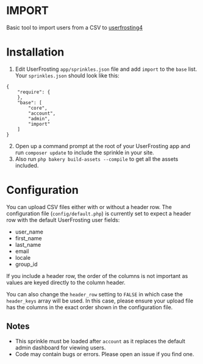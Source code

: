 # IMPORT
Basic tool to import users from a CSV to [userfrosting4](https://userfrosting.com)

# Installation
1. Edit UserFrosting `app/sprinkles.json` file and add `import` to the `base` list. Your `sprinkles.json` should look like this:
```
{
    "require": {
    },
    "base": [
        "core",
        "account",
        "admin",
        "import"
    ]
}
```  
2. Open up a command prompt at the root of your UserFrosting app and run `composer update` to include the sprinkle in your site.
3. Also run `php bakery build-assets --compile` to get all the assets included.

# Configuration
You can upload CSV files either with or without a header row. The configuration file (`config/default.php`) is currently set to expect a header row with the default UserFrosting user fields: 
*  user_name
*  first_name
*  last_name
*  email
*  locale
*  group_id

If you include a header row, the order of the columns is not important as values are keyed directly to the column header.

You can also change the `header_row` setting to `FALSE` in which case the `header_keys` array will be used. In this case, please ensure your upload file has the columns in the exact order shown in the configuration file. 

## Notes
*  This sprinkle must be loaded after `account` as it replaces the default admin dashboard for viewing users.
*  Code may contain bugs or errors. Please open an issue if you find one.
